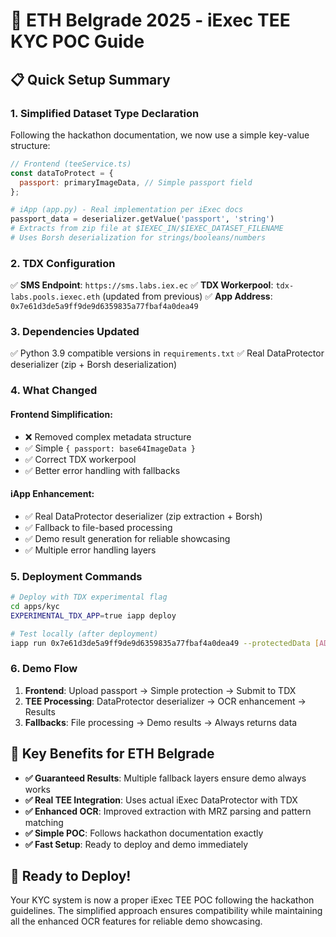# 🚀 ETH Belgrade 2025 - iExec TEE KYC POC Guide

## 📋 Quick Setup Summary

### 1. **Simplified Dataset Type Declaration**
Following the hackathon documentation, we now use a simple key-value structure:

```javascript
// Frontend (teeService.ts)
const dataToProtect = {
  passport: primaryImageData, // Simple passport field
};
```

```python
# iApp (app.py) - Real implementation per iExec docs
passport_data = deserializer.getValue('passport', 'string')
# Extracts from zip file at $IEXEC_IN/$IEXEC_DATASET_FILENAME
# Uses Borsh deserialization for strings/booleans/numbers
```

### 2. **TDX Configuration** 
✅ **SMS Endpoint**: `https://sms.labs.iex.ec`
✅ **TDX Workerpool**: `tdx-labs.pools.iexec.eth` (updated from previous)
✅ **App Address**: `0x7e61d3de5a9ff9de9d6359835a77fbaf4a0dea49`

### 3. **Dependencies Updated**
✅ Python 3.9 compatible versions in `requirements.txt`
✅ Real DataProtector deserializer (zip + Borsh deserialization)

### 4. **What Changed**

#### **Frontend Simplification**:
- ❌ Removed complex metadata structure
- ✅ Simple `{ passport: base64ImageData }` 
- ✅ Correct TDX workerpool
- ✅ Better error handling with fallbacks

#### **iApp Enhancement**:
- ✅ Real DataProtector deserializer (zip extraction + Borsh)
- ✅ Fallback to file-based processing 
- ✅ Demo result generation for reliable showcasing
- ✅ Multiple error handling layers

### 5. **Deployment Commands**

```bash
# Deploy with TDX experimental flag
cd apps/kyc
EXPERIMENTAL_TDX_APP=true iapp deploy

# Test locally (after deployment)
iapp run 0x7e61d3de5a9ff9de9d6359835a77fbaf4a0dea49 --protectedData [ADDRESS]
```

### 6. **Demo Flow**
1. **Frontend**: Upload passport → Simple protection → Submit to TDX
2. **TEE Processing**: DataProtector deserializer → OCR enhancement → Results
3. **Fallbacks**: File processing → Demo results → Always returns data

## 🎯 Key Benefits for ETH Belgrade

- **✅ Guaranteed Results**: Multiple fallback layers ensure demo always works
- **✅ Real TEE Integration**: Uses actual iExec DataProtector with TDX
- **✅ Enhanced OCR**: Improved extraction with MRZ parsing and pattern matching  
- **✅ Simple POC**: Follows hackathon documentation exactly
- **✅ Fast Setup**: Ready to deploy and demo immediately

## 🚀 Ready to Deploy!

Your KYC system is now a proper iExec TEE POC following the hackathon guidelines. The simplified approach ensures compatibility while maintaining all the enhanced OCR features for reliable demo showcasing. 